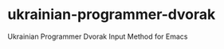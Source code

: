 ukrainian-programmer-dvorak
===========================

Ukrainian Programmer Dvorak Input Method for Emacs
